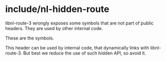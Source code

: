 include/nl-hidden-route
=======================

libnl-route-3 wrongly exposes some symbols that are not part of public headers.
They are used by other internal code.

These are the symbols.

This header can be used by internal code, that dynamically links with libnl-route-3.
But best we reduce the use of such hidden API, so avoid it.
